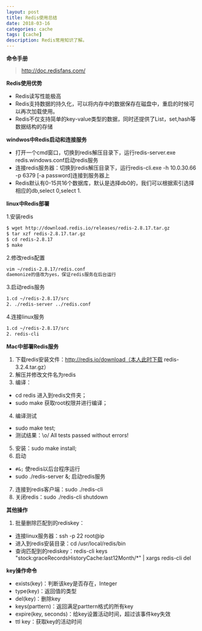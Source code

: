 ```yaml
---
layout: post
title: Redis使用总结
date: 2018-03-16
categories: cache
tags: [cache]
description: Redis常用知识了解。
---
```


**命令手册**
> http://doc.redisfans.com/

**Redis使用优势**
- Redis读写性能极高
- Redis支持数据的持久化，可以将内存中的数据保存在磁盘中，重启的时候可以再次加载使用。
- Redis不仅支持简单的key-value类型的数据，同时还提供了List，set,hash等数据结构的存储

**windwos中Redis启动和连接服务**
- 打开一个cmd窗口，切换到redis解压目录下，运行redis-server.exe redis.windows.conf启动redis服务
- 连接redis服务器：切换到redis解压目录下，运行redis-cli.exe -h 10.0.30.66 -p 6379 [-a password]连接到服务器上
- Redis默认有0-15共16个数据库，默认是选择db0的，我们可以根据索引选择相应的db,select 0,select 1.

**linux中Redis部署**

1.安装redis<br/>
```html
$ wget http://download.redis.io/releases/redis-2.8.17.tar.gz
$ tar xzf redis-2.8.17.tar.gz
$ cd redis-2.8.17
$ make
```
2.修改redis配置<br/>
```html
vim ~/redis-2.8.17/redis.conf 
daemonize的值改为yes，保证redis服务在后台运行
```
3.启动redis服务
```html
1.cd ~/redis-2.8.17/src
2. ./redis-server ../redis.conf
```
4.连接linux服务
```html
1.cd ~/redis-2.8.17/src
2. redis-cli
```

**Mac中部署Redis服务**
1. 下载redis安装文件：http://redis.io/download（本人此时下载 redis-3.2.4.tar.gz）
2. 解压并修改文件名为redis
3. 编译：
- cd redis   进入到redis文件夹；
- sudo make  获取root权限并进行编译；
4. 编译测试
- sudo make test;  
- 测试结果：\o/ All tests passed without errors! 
5. 安装：sudo make install;
6. 启动
- `#&;`   使redis以后台程序运行
- sudo ./redis-server &;   启动redis服务
7. 连接到redis客户端：sudo ./redis-cli 
8. 关闭redis：sudo ./redis-cli shutdown

**其他操作**
1. 批量删除匹配到的rediskey：
- 连接linux服务器：ssh -p 22 root@ip
- 进入到redis安装目录：cd /usr/local/redis/bin
- 查询匹配到的rediskey：redis-cli keys "stock:graceRecordsHistoryCache:last12Month/*" &#124; xargs redis-cli del

**key操作命令**
- exists(key)：判断该key是否存在，Integer
- type(key)：返回值的类型
- del(key)：删除key
- keys(parttern)：返回满足parttern格式的所有key
- expire(key, seconds)：给key设置活动时间，超过该事件key失效
- ttl key：获取key的活动时间


